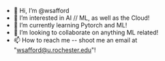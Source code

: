 - 👋 Hi, I’m @wsafford
- 👀 I’m interested in AI // ML, as well as the Cloud!
- 🌱 I’m currently learning Pytorch and ML!
- 💞️ I’m looking to collaborate on anything ML related!
- 📫 How to reach me -- shoot me an email at "wsafford@u.rochester.edu"!

<!---
wsafford/wsafford is a ✨ special ✨ repository because its `README.md` (this file) appears on your GitHub profile.
You can click the Preview link to take a look at your changes.
--->

